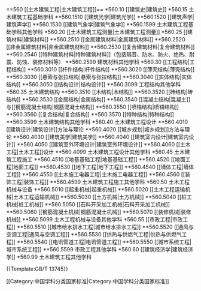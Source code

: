 ==560 [[土木建筑工程|土木建筑工程]]==
*560.10 [[建筑史|建筑史]]
*560.15 土木建筑工程基础学科
**560.1510 [[建筑光学|建筑光学]]
**560.1520 [[建筑声学|建筑声学]]
**560.1530 [[建筑气象学|建筑气象学]]
**560.1599 土木建筑工程基础学科其他学科
*560.20 [[土木建筑工程测量|土木建筑工程测量]]
*560.25 [[建筑材料|建筑材料]]
**560.2510 [[金属建筑材料|金属建筑材料]]
**560.2520 [[非金属建筑材料|非金属建筑材料]]
**560.2530 [[复合建筑材料|复合建筑材料]]
**560.2540 [[特种建筑材料|特种建筑材料]]（包括隔音、防水、防火、绝热、耐震、防蚀、装修材料等）
**560.2599 建筑材料其他学科
*560.30 [[工程结构|工程结构]]
**560.3010 [[杆件结构|杆件结构]]
**560.3020 [[薄壳结构|薄壳结构]]
**560.3030 [[悬索与张拉结构|悬索与张拉结构]]
**560.3040 [[实体结构|实体结构]]
**560.3050 [[结构设计|结构设计]]
**560.3099 工程结构其他学科
*560.35 土木建筑结构
**560.3510 [[木结构|木结构]]
**560.3520 [[砖结构|砖结构]]
**560.3530 [[金属结构|金属结构]]
**560.3540 [[混凝土结构|混凝土]]与[[钢筋混凝土结构|钢筋混凝土结构]]
**560.3550 [[喷锚结构|喷锚结构]]
**560.3560 [[复合结构|复合结构]]
**560.3570 [[特种结构|特种结构]]
**560.3599 土木建筑结构其他学科
*560.40 土木建筑工程设计
**560.4010 [[建筑设计|建筑设计]]方法与理论
**560.4020 [[城乡规划|城乡规划]]方法与理论
**560.4030 [[建筑美学|建筑美学]]
**560.4040 [[建筑室内设计|建筑室内设计]]
**560.4050 [[建筑室外环境设计|建筑室外环境设计]]
**560.4060 [[土木工程|土木工程]]设计
**560.4099 土木建筑工程设计其他学科
*560.45 土木建筑工程施工
**560.4510 [[地基基础工程|地基基础工程]]
**560.4520 [[地面工程|地面工程]]
**560.4530 [[地下工程|地下工程]]
**560.4540 [[墙体工程|墙体工程]]
**560.4550 [[土木施工电器工程|土木施工电器工程]]
**560.4560 [[装饰工程|装饰工程]]
**560.4599 土木建筑工程施工其他学科
*560.50 土木工程机械与设备
**560.5010 [[起重机械|起重机械]]
**560.5020 [[土木工程运输机械|土木工程运输机械]]
**560.5030 [[土方机械|土方机械]]
**560.5040 [[桩工机械|桩工机械]]
**560.5050 [[石料开采加工机械|石料开采加工机械]]
**560.5060 [[钢筋混凝土机械|钢筋混凝土机械]]
**560.5070 [[装修机械|装修机械]]
**560.5099 土木工程机械与设备其他学科
*560.55 [[市政工程|市政工程]]
**560.5510 [[城市给水排水工程|城市给水排水工程]]
**560.5520 [[通风与空调工程|通风与空调工程]]
**560.5530 [[供热与供燃气工程|供热与供燃气工程]]
**560.5540 [[电讯管道工程|电讯管道工程]]
**560.5550 [[城市系统工程|城市系统工程]]
**560.5599 市政工程其他学科
*560.60 [[建筑经济学|建筑经济学]]
*560.99 土木建筑工程其他学科

{{Template:GB/T 13745}}

[[Category:中国学科分类国家标准|Category:中国学科分类国家标准]]